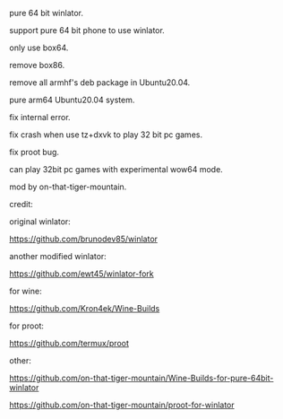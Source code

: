 pure 64 bit winlator.

support pure 64 bit phone to use winlator.

only use box64.

remove box86.

remove all armhf's deb package in Ubuntu20.04.

pure arm64 Ubuntu20.04 system.

fix internal error.

fix crash when use tz+dxvk to play 32 bit pc games.

fix proot bug.

can play 32bit pc games with experimental wow64 mode.

mod by on-that-tiger-mountain.

credit:

original winlator:

https://github.com/brunodev85/winlator

another modified winlator:

https://github.com/ewt45/winlator-fork

for wine:

https://github.com/Kron4ek/Wine-Builds

for proot:

https://github.com/termux/proot

other:

https://github.com/on-that-tiger-mountain/Wine-Builds-for-pure-64bit-winlator

https://github.com/on-that-tiger-mountain/proot-for-winlator
